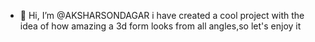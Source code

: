 - 👋 Hi, I’m @AKSHARSONDAGAR
  i have created a cool project with the idea of how amazing a 3d form looks from all angles,so let's enjoy it
